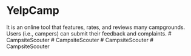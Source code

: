 # YelpCamp
It is an online tool that features, rates, and reviews many campgrounds. Users (i.e., campers) can submit their feedback and complaints.
#   C a m p s i t e S c o u t e r  
 #   C a m p s i t e S c o u t e r  
 #   C a m p s i t e S c o u t e r  
 #   C a m p s i t e S c o u t e r  
 